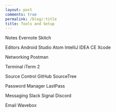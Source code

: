```yaml
---
layout: post
comments: true
permalink: /blog/:title
title: Tools and Setup
---
```


Notes
Evernote
Skitch

Editors
Android Studio
Atom
IntelliJ IDEA CE
Xcode

Networking
Postman

Terminal
iTerm 2

Source Control
GitHub
SourceTree

Password Manager
LastPass

Messaging
Slack
Signal
Discord

Email
Wavebox
